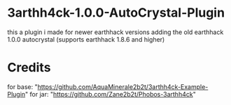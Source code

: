 # 3arthh4ck-1.0.0-AutoCrystal-Plugin

this a plugin i made for newer earthhack versions adding the old earthhack 1.0.0 autocrystal (supports earthhack 1.8.6 and
higher)

# Credits
for base: "https://github.com/AquaMinerale2b2t/3arthh4ck-Example-Plugin"
for jar: "https://github.com/Zane2b2t/Phobos-3arthh4ck"
